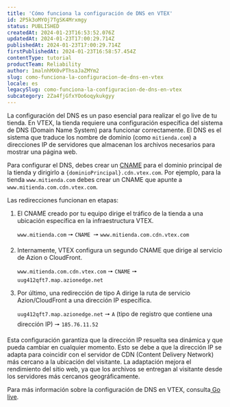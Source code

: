 ```yaml
---
title: 'Cómo funciona la configuración de DNS en VTEX'
id: 2P5k3oMYOj7TgSK4Mrxmgy
status: PUBLISHED
createdAt: 2024-01-23T16:53:52.076Z
updatedAt: 2024-01-23T17:00:29.714Z
publishedAt: 2024-01-23T17:00:29.714Z
firstPublishedAt: 2024-01-23T16:58:57.454Z
contentType: tutorial
productTeam: Reliability
author: 1malnhMX0vPThsaJaZMYm2
slug: como-funciona-la-configuracion-de-dns-en-vtex
locale: es
legacySlug: como-funciona-la-configuracion-de-dns-en-vtex
subcategory: 2Za4fjGfxYOo6oqykukgyy
---
```


La configuración del DNS es un paso esencial para realizar el go live de tu tienda. En VTEX, la tienda requiere una configuración específica del sistema de DNS (Domain Name System) para funcionar correctamente. El DNS es el sistema que traduce los nombre de dominio (como `mitienda.com`) a direcciones IP de servidores que almacenan los archivos necesarios para mostrar una página web.

Para configurar el DNS, debes crear un [CNAME](https://www.cloudflare.com/es-es/learning/dns/dns-records/dns-cname-record/) para el dominio principal de la tienda y dirigirlo a `{dominioPrincipal}.cdn.vtex.com`. Por ejemplo, para la tienda `www.mitienda.com` debes crear un CNAME que apunte a `www.mitienda.com.cdn.vtex.com`.

Las redirecciones funcionan en etapas:

1. El CNAME creado por tu equipo dirige el tráfico de la tienda a una ubicación específica en la infraestructura VTEX.

   `www.mitienda.com` 🠖 `CNAME `🠖 `www.mitienda.com.cdn.vtex.com`
2. Internamente, VTEX configura un segundo CNAME que dirige al servicio de Azion o CloudFront.

   `www.mitienda.com.cdn.vtex.com` 🠖 `CNAME` 🠖 `uug412qft7.map.azionedge.net`
3. Por último, una redirección de tipo A dirige la ruta de servicio Azion/CloudFront a una dirección IP específica.

   `uug412qft7.map.azionedge.net` 🠖 `A` (tipo de registro que contiene una dirección IP) 🠖 `185.76.11.52`

Esta configuración garantiza que la dirección IP resuelta sea dinámica y que pueda cambiar en cualquier momento. Esto se debe a que la dirección IP se adapta para coincidir con el servidor de CDN (Content Delivery Network) más cercano a la ubicación del visitante. La adaptación mejora el rendimiento del sitio web, ya que los archivos se entregan al visitante desde los servidores más cercanos geográficamente.

Para más información sobre la configuración de DNS en VTEX, consulta[ Go live](https://help.vtex.com/es/tracks/como-realizar-el-go-live-de-tu-tienda--4Ns5FxIiksmjsdX2yOTduM/12bQlMbJ68Ot0LIaO6Btkj).
